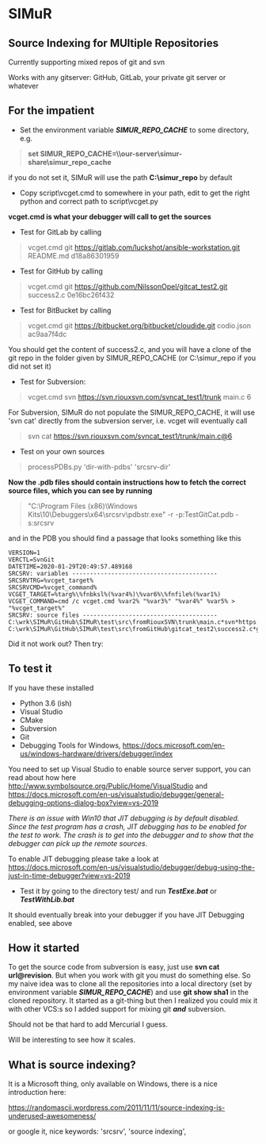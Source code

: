 # SIMuR
## Source Indexing for MUltiple Repositories
Currently supporting mixed repos of git and svn

Works with any gitserver: GitHub, GitLab, your private git server or whatever


## For the impatient
- Set the environment variable ***SIMUR_REPO_CACHE*** to some directory, e.g.

> **set SIMUR_REPO_CACHE=\\\our-server\simur-share\simur_repo_cache**

if you do not set it, SIMuR will use the path **C:\simur_repo** by default

- Copy script\vcget.cmd to somewhere in your path, edit to get the right
python and correct path to script\vcget.py

**vcget.cmd is what your debugger will call to get the sources**

- Test for GitLab by calling
> vcget.cmd git https://gitlab.com/luckshot/ansible-workstation.git README.md d18a86301959

- Test for GitHub by calling
> vcget.cmd git https://github.com/NilssonOpel/gitcat_test2.git success2.c 0e16bc26f432

- Test for BitBucket by calling
> vcget.cmd git https://bitbucket.org/bitbucket/cloudide.git codio.json ac9aa7f4dc

You should get the content of success2.c, and you will have a clone of the
git repo in the folder given by SIMUR_REPO_CACHE (or C:\simur_repo if you did
not set it)

- Test for Subversion:
> vcget.cmd svn https://svn.riouxsvn.com/svncat_test1/trunk main.c 6

For Subversion, SIMuR do not populate the SIMUR_REPO_CACHE, it will use
'svn cat' directly from the subversion server, i.e. vcget will eventually call
> svn cat https://svn.riouxsvn.com/svncat_test1/trunk/main.c@6

- Test on your own sources
> processPDBs.py 'dir-with-pdbs' 'srcsrv-dir'

**Now the .pdb files should contain instructions how to fetch the correct source
files, which you can see by running**

> "C:\Program Files (x86)\Windows Kits\10\Debuggers\x64\srcsrv\pdbstr.exe" -r -p:TestGitCat.pdb -s:srcsrv

and in the PDB you should find a passage that looks something like this

    VERSION=1
    VERCTL=SvnGit
    DATETIME=2020-01-29T20:49:57.489168
    SRCSRV: variables -----------------------------------------
    SRCSRVTRG=%vcget_target%
    SRCSRVCMD=%vcget_command%
    VCGET_TARGET=%targ%\%fnbksl%(%var4%)\%var6%\%fnfile%(%var1%)
    VCGET_COMMAND=cmd /c vcget.cmd %var2% "%var3%" "%var4%" %var5% > "%vcget_target%"
    SRCSRV: source files --------------------------------------
    C:\wrk\SIMuR\GitHub\SIMuR\test\src\fromRiouxSVN\trunk\main.c*svn*https://svn.riouxsvn.com/svncat_test1/trunk*main.c*6*3416941a16288d58f71b557766b8d92153aa00f0
    C:\wrk\SIMuR\GitHub\SIMuR\test\src\fromGitHub\gitcat_test2\success2.c*git*https://github.com/NilssonOpel/gitcat_test2.git*success2.c*0e16bc26f4327eb4a1607c42a2c1011e4c670e5d*0e16bc26f4327eb4a1607c42a2c1011e4c670e5d

Did it not work out?  Then try:

## To test it

If you have these installed
- Python 3.6 (ish)
- Visual Studio
- CMake
- Subversion
- Git
- Debugging Tools for Windows,
https://docs.microsoft.com/en-us/windows-hardware/drivers/debugger/index

You need to set up Visual Studio to enable source server support, you can
read about how here
http://www.symbolsource.org/Public/Home/VisualStudio
and
https://docs.microsoft.com/en-us/visualstudio/debugger/general-debugging-options-dialog-box?view=vs-2019

*There is an issue with Win10 that JIT debugging is by default disabled.  Since
the test program has a crash, JIT debugging has to be enabled for the test to
work.  The crash is to get into the debugger and to show that the debugger can
pick up the remote sources*.

To enable JIT debugging please take a look at
https://docs.microsoft.com/en-us/visualstudio/debugger/debug-using-the-just-in-time-debugger?view=vs-2019

- Test it by going to the directory test/ and run ***TestExe.bat*** or
***TestWithLib.bat***

It should eventually break into your debugger if you have JIT Debugging enabled,
see above


## How it started

To get the source code from subversion is easy, just use **svn cat
url@revision**.  But when you work with git you must do something
else.  So my naive idea was to clone all the repositories into a local
directory (set by environment variable ***SIMUR_REPO_CACHE***) and use
**git show sha1** in the cloned repository.  It started as a git-thing but
then I realized you could mix it with other VCS:s so I added support for mixing
git ***and*** subversion.

Should not be that hard to add Mercurial I guess.

Will be interesting to see how it scales.

## What is source indexing?
It is a Microsoft thing, only available on Windows, there is a nice
introduction here:

https://randomascii.wordpress.com/2011/11/11/source-indexing-is-underused-awesomeness/

or google it, nice keywords: 'srcsrv', 'source indexing',
